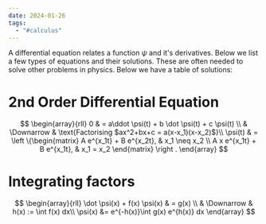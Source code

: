 ```yaml
---
date: 2024-01-26
tags:
  - "#calculus"
---
```

A differential equation relates a function $\psi$ and it's derivatives. Below we list a few types of equations and their solutions. These are often needed to solve other problems in physics. Below we have a table of solutions:

# 2nd Order Differential Equation
$$
\begin{array}{rll}
0 & = a\ddot \psi(t) + b \dot \psi(t) + c \psi(t) \\
& \Downarrow & \text{Factorising $ax^2+bx+c = a(x-x_1)(x-x_2)$}\\
\psi(t) & = \left \{\begin{matrix} A e^{x_1t} + B e^{x_2t}, & x_1 \neq x_2 \\ A x e^{x_1t} + B e^{x_1t}, & x_1 = x_2 \end{matrix} \right .
\end{array}
$$


# Integrating factors
$$
\begin{array}{rll}
\dot \psi(x) + f(x) \psi(x) & = g(x) \\
& \Downarrow & h(x) := \int f(x) dx\\ 
\psi(x) &= e^{-h(x)}\int g(x) e^{h(x)} dx
\end{array}
$$